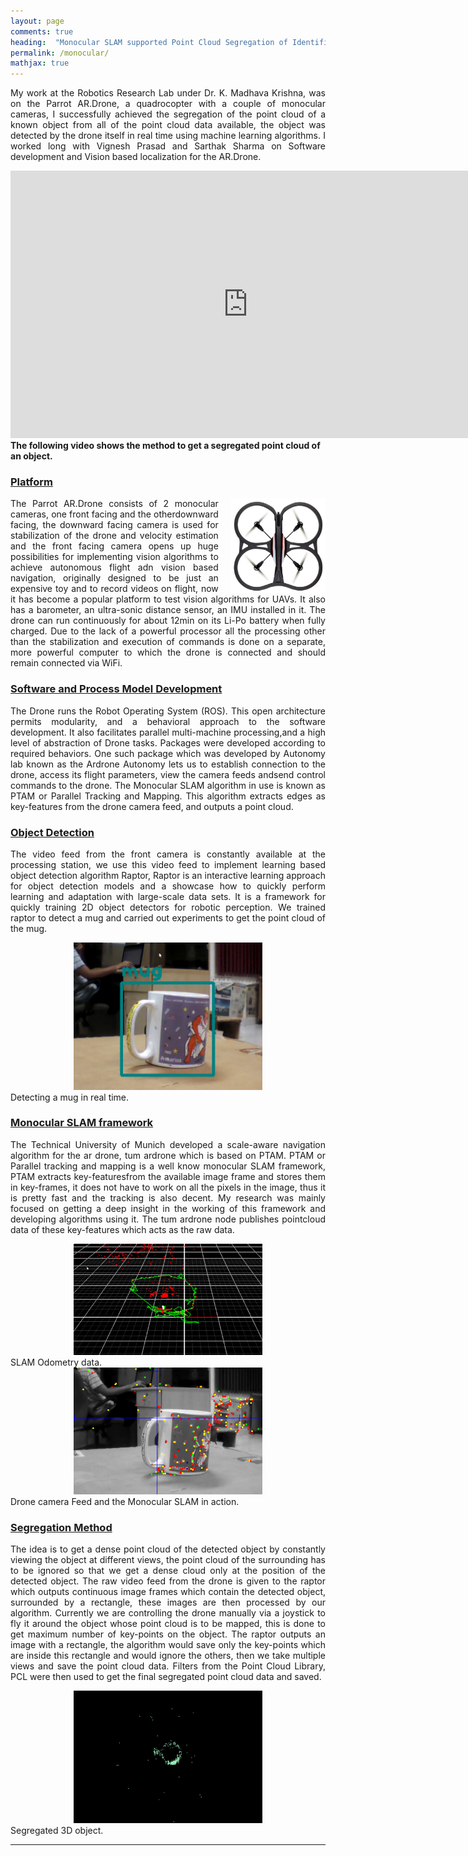 ```yaml
---
layout: page
comments: true
heading:  "Monocular SLAM supported Point Cloud Segregation of Identified objects."
permalink: /monocular/
mathjax: true
---
```



<p style="text-align: justify; "> My work at the Robotics Research Lab under Dr. K. Madhava Krishna, was on the Parrot AR.Drone, a quadrocopter with a couple of monocular cameras, I successfully achieved the segregation of the point cloud of a known object from all of the point cloud data available, the object was detected by the drone itself in real time using machine learning algorithms. I worked long with Vignesh Prasad and Sarthak Sharma on Software development and Vision based localization for the AR.Drone.</p>

<div class="imgcap">
<div align="centre">
<iframe width="760" height="428" src="https://www.youtube.com/embed/ram95KVJxMM?rel=0&amp;controls=1&amp;autoplay=0&amp;loop=1&amp;rel=0&amp;showinfo=0" frameborder="0" allowfullscreen></iframe>
</div>
<div class="thecap"><b>The following video shows the method to get a segregated point cloud of an object.</b> </div>
</div>

### <u>Platform</u>
<img style="float:right;margin:0px 0px 0px 20px" src="/assets/research/ardrone2.jpg" width="30%" > 
<p style="text-align: justify; "> The Parrot AR.Drone consists of 2 monocular cameras, one front facing and the otherdownward facing, the downward facing camera is used for stabilization of the drone and velocity estimation and the front facing camera opens up huge possibilities for implementing vision algorithms to achieve autonomous flight adn vision based navigation, originally designed to be just an expensive toy and to record videos on flight, now it has become a popular platform to test vision algorithms for UAVs. It also has a barometer, an ultra-sonic distance sensor, an IMU installed in it. The drone can run continuously for about 12min on its Li-Po battery when fully charged. Due to the lack of a powerful processor all the processing other than the stabilization and execution of commands is done on a separate, more powerful computer to which the drone is connected and should remain connected via WiFi.</p>

### <u>Software and Process Model Development</u>
<p style="text-align: justify; "> The Drone runs the Robot Operating System (ROS). This open architecture permits modularity, and a behavioral approach to the software development. It also facilitates parallel multi-machine processing,and a high level of abstraction of Drone tasks. Packages were developed according to required behaviors. One such package which was developed by Autonomy lab known as the Ardrone Autonomy lets us to establish connection to the drone, access its flight parameters, view the camera feeds andsend control commands to the drone. The Monocular SLAM algorithm in use is known as PTAM or Parallel Tracking and Mapping. This algorithm extracts edges as key-features from the drone camera feed, and outputs a point cloud.</p>


### <u>Object Detection</u>
<p style="text-align: justify; "> The video feed from the front camera is constantly available at the processing station, we use this video feed to implement learning based object detection algorithm Raptor, Raptor is an interactive learning approach for object detection models and a showcase how to quickly perform learning and adaptation with large-scale data sets. It is a framework for quickly training 2D object detectors for robotic perception. We trained raptor   to detect a mug and carried out experiments to get the point cloud of the mug.</p>
<div class="imgcap">
<center><img src="/assets/research/mono1.png" width="60%"></center>
<div class="thecap" >Detecting a mug in real time.</div>
</div>

### <u>Monocular SLAM framework</u>

<p style="text-align: justify; "> The Technical University of Munich developed a scale-aware navigation algorithm for the ar drone, tum ardrone which is based on PTAM. PTAM or Parallel tracking and mapping is a well know monocular SLAM framework, PTAM extracts key-featuresfrom the available image frame and stores them in key-frames, it does not have to work on all the pixels in the image, thus it is pretty fast and the tracking is also decent. My research was mainly focused on getting a deep insight in the working of this framework and developing algorithms using it. The tum ardrone node publishes pointcloud data of these key-features which acts as the raw data.</p>


<div class="imgcap">
<center><img src="/assets/research/mono3.png" width="60%"></center>
<div class="thecap" >SLAM Odometry data.</div>
</div>

<div class="imgcap">
<center><img src="/assets/research/mono2.png" width="60%"></center>
<div class="thecap" >Drone camera Feed and the Monocular SLAM in action.</div>
</div>


### <u>Segregation Method</u>
<p style="text-align: justify; "> The idea is to get a dense point cloud of the detected object by constantly viewing the object at different views, the point cloud of the surrounding has to be ignored so that we get a dense cloud only at the position of the detected object. The raw video feed from the drone is given to the raptor which outputs continuous image frames which contain the detected object, surrounded by a rectangle, these images are then processed by our algorithm. Currently we are controlling the drone manually via a joystick to fly it around the object whose point cloud is to be mapped, this is done to get maximum number of key-points on the object. The raptor outputs an image with a rectangle, the algorithm would save only the key-points which are inside this rectangle and would ignore the others, then we take multiple views and save the point cloud data. Filters from the Point Cloud Library, PCL were then used to get the final segregated point cloud data and saved.</p>

<div class="imgcap">
<center><img  src="/assets/research/mono4.png" width="60%"></center>
<div class="thecap" >Segregated 3D object.</div>
</div>





------